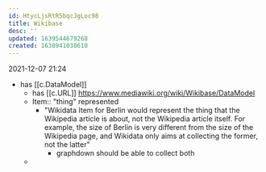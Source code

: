 ```yaml
---
id: HtycLjsRtR5bqcJgLoc98
title: Wikibase
desc: ''
updated: 1639544679268
created: 1638941038610
---
```


2021-12-07 21:24

- has [[c.DataModel]] 
  - has [[c.URL]] https://www.mediawiki.org/wiki/Wikibase/DataModel
  - Item:: "thing" represented  
    - "Wikidata Item for Berlin would represent the thing that the Wikipedia article is about, not the Wikipedia article itself.  For example, the size of Berlin is very different from the size of the Wikipedia page, and Wikidata only aims at collecting the former, not the latter"
      - graphdown should be able to collect both 
  - 